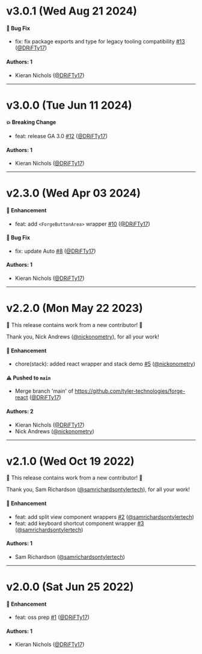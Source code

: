 # v3.0.1 (Wed Aug 21 2024)

#### 🐛 Bug Fix

- fix: fix package exports and type for legacy tooling compatibility [#13](https://github.com/tyler-technologies-oss/forge-react/pull/13) ([@DRiFTy17](https://github.com/DRiFTy17))

#### Authors: 1

- Kieran Nichols ([@DRiFTy17](https://github.com/DRiFTy17))

---

# v3.0.0 (Tue Jun 11 2024)

#### 💥 Breaking Change

- feat: release GA 3.0 [#12](https://github.com/tyler-technologies-oss/forge-react/pull/12) ([@DRiFTy17](https://github.com/DRiFTy17))

#### Authors: 1

- Kieran Nichols ([@DRiFTy17](https://github.com/DRiFTy17))

---

# v2.3.0 (Wed Apr 03 2024)

#### 🚀 Enhancement

- feat: add `<ForgeButtonArea>` wrapper [#10](https://github.com/tyler-technologies-oss/forge-react/pull/10) ([@DRiFTy17](https://github.com/DRiFTy17))

#### 🐛 Bug Fix

- fix: update Auto [#8](https://github.com/tyler-technologies-oss/forge-react/pull/8) ([@DRiFTy17](https://github.com/DRiFTy17))

#### Authors: 1

- Kieran Nichols ([@DRiFTy17](https://github.com/DRiFTy17))

---

# v2.2.0 (Mon May 22 2023)

:tada: This release contains work from a new contributor! :tada:

Thank you, Nick Andrews ([@nickonometry](https://github.com/nickonometry)), for all your work!

#### 🚀 Enhancement

- chore(stack): added react wrapper and stack demo [#5](https://github.com/tyler-technologies-oss/forge-react/pull/5) ([@nickonometry](https://github.com/nickonometry))

#### ⚠️ Pushed to `main`

- Merge branch 'main' of https://github.com/tyler-technologies/forge-react ([@DRiFTy17](https://github.com/DRiFTy17))

#### Authors: 2

- Kieran Nichols ([@DRiFTy17](https://github.com/DRiFTy17))
- Nick Andrews ([@nickonometry](https://github.com/nickonometry))

---

# v2.1.0 (Wed Oct 19 2022)

:tada: This release contains work from a new contributor! :tada:

Thank you, Sam Richardson ([@samrichardsontylertech](https://github.com/samrichardsontylertech)), for all your work!

#### 🚀 Enhancement

- feat: add split view component wrappers [#2](https://github.com/tyler-technologies-oss/forge-react/pull/2) ([@samrichardsontylertech](https://github.com/samrichardsontylertech))
- feat: add keyboard shortcut component wrapper [#3](https://github.com/tyler-technologies-oss/forge-react/pull/3) ([@samrichardsontylertech](https://github.com/samrichardsontylertech))

#### Authors: 1

- Sam Richardson ([@samrichardsontylertech](https://github.com/samrichardsontylertech))

---

# v2.0.0 (Sat Jun 25 2022)

#### 🚀 Enhancement

- feat: oss prep [#1](https://github.com/tyler-technologies-oss/forge-react/pull/1) ([@DRiFTy17](https://github.com/DRiFTy17))

#### Authors: 1

- Kieran Nichols ([@DRiFTy17](https://github.com/DRiFTy17))
